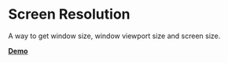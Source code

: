 # Screen Resolution
A way to get window size, window viewport size and screen size.

**[Demo](https://locateganesh.github.io/screen-resolution/)**
